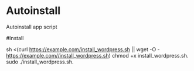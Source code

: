 # Autoinstall
Autoinstall app script

#Install

sh <(curl https://example.com/install_wordpress.sh || wget -O - https://example.com//install_wordpress.sh)
chmod +x install_wordpress.sh.
sudo ./install_wordpress.sh.
